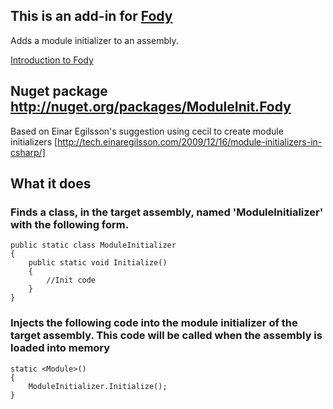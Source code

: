 ## This is an add-in for [Fody](https://github.com/Fody/Fody/) 

Adds a module initializer to an assembly.

[Introduction to Fody](http://github.com/Fody/Fody/wiki/SampleUsage)

## Nuget package http://nuget.org/packages/ModuleInit.Fody 

Based on Einar Egilsson's suggestion using cecil to create module initializers [http://tech.einaregilsson.com/2009/12/16/module-initializers-in-csharp/]

## What it does 

### Finds a class, in the target assembly, named 'ModuleInitializer' with the following form.

    public static class ModuleInitializer
    {
        public static void Initialize()
        {
            //Init code
        }
    }

### Injects the following code into the module initializer of the target assembly. This code will be called when the assembly is loaded into memory


    static <Module>()
    {
        ModuleInitializer.Initialize();
    }

